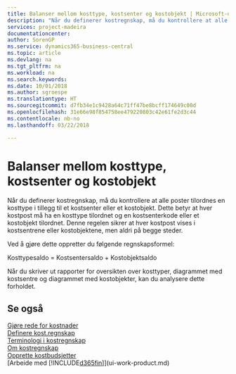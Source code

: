 ```yaml
---
title: Balanser mellom kosttype, kostsenter og kostobjekt | Microsoft-dokumentasjon
description: "Når du definerer kostregnskap, må du kontrollere at alle poster tilordnes en kosttype i tillegg til et kostsenter eller et kostobjekt. Dette betyr at hver kostpost må ha en kosttype tilordnet og en kostsenterkode eller et kostobjekt tilordnet. Denne regelen sikrer at hver kostpost vises i kostsentrene eller kostobjektene, men aldri på begge steder."
services: project-madeira
documentationcenter: 
author: SorenGP
ms.service: dynamics365-business-central
ms.topic: article
ms.devlang: na
ms.tgt_pltfrm: na
ms.workload: na
ms.search.keywords: 
ms.date: 10/01/2018
ms.author: sgroespe
ms.translationtype: HT
ms.sourcegitcommit: d7fb34e1c9428a64c71ff47be8bcff174649c00d
ms.openlocfilehash: 31e66e98f854758ee479220803c42e61fe2d3c44
ms.contentlocale: nb-no
ms.lasthandoff: 03/22/2018

---
```

# <a name="balances-between-cost-type-cost-center-and-cost-object"></a>Balanser mellom kosttype, kostsenter og kostobjekt
Når du definerer kostregnskap, må du kontrollere at alle poster tilordnes en kosttype i tillegg til et kostsenter eller et kostobjekt. Dette betyr at hver kostpost må ha en kosttype tilordnet og en kostsenterkode eller et kostobjekt tilordnet. Denne regelen sikrer at hver kostpost vises i kostsentrene eller kostobjektene, men aldri på begge steder.  

 Ved å gjøre dette oppretter du følgende regnskapsformel:  

 Kosttypesaldo = Kostsentersaldo + Kostobjektsaldo  

 Når du skriver ut rapporter for oversikten over kosttyper, diagrammet med kostsentre og diagrammet med kostobjekter, kan du analysere dette forholdet.  

## <a name="see-also"></a>Se også  
[Gjøre rede for kostnader](finance-manage-cost-accounting.md)  
 [Definere kost.regnskap](finance-set-up-cost-accounting.md)   
 [Terminologi i kostregnskap](finance-terminology-in-cost-accounting.md)   
 [Om kostregnskap](finance-about-cost-accounting.md)  
 [Opprette kostbudsjetter](finance-create-cost-budgets.md)  
 [Arbeide med [!INCLUDE[d365fin](includes/d365fin_md.md)]](ui-work-product.md)

